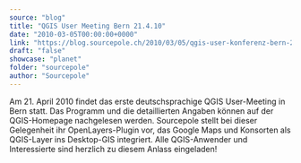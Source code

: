```yaml
---
source: "blog"
title: "QGIS User Meeting Bern 21.4.10"
date: "2010-03-05T00:00:00+0000"
link: "https://blog.sourcepole.ch/2010/03/05/qgis-user-konferenz-bern-21-4-10/"
draft: "false"
showcase: "planet"
folder: "sourcepole"
author: "Sourcepole"
---
```


Am 21. April 2010 findet das erste deutschsprachige QGIS User-Meeting in Bern statt. Das Programm und die detaillierten Angaben können auf der QGIS-Homepage nachgelesen werden.
Sourcepole stellt bei dieser Gelegenheit ihr OpenLayers-Plugin vor, das Google Maps und Konsorten als QGIS-Layer ins Desktop-GIS integriert.
Alle QGIS-Anwender und Interessierte sind herzlich zu diesem Anlass eingeladen!

